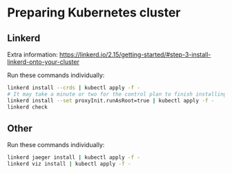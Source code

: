 # Preparing Kubernetes cluster
## Linkerd
Extra information: https://linkerd.io/2.15/getting-started/#step-3-install-linkerd-onto-your-cluster

Run these commands individually:
```sh
linkerd install --crds | kubectl apply -f -
# It may take a minute or two for the control plan to finish installing
linkerd install --set proxyInit.runAsRoot=true | kubectl apply -f -
linkerd check
```

## Other
Run these commands individually:
```sh
linkerd jaeger install | kubectl apply -f -
linkerd viz install | kubectl apply -f -
```